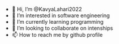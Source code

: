 - 👋 Hi, I’m @KavyaLahari2022
- 👀 I’m interested in software engineering
- 🌱 I’m currently learning programming
- 💞️ I’m looking to collaborate on intenships
- 📫 How to reach me by github profile

<!---
KavyaLahari2022/KavyaLahari2022 is a ✨ special ✨ repository because its `README.md` (this file) appears on your GitHub profile.
You can click the Preview link to take a look at your changes.
--->
